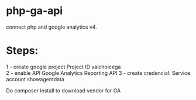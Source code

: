 # php-ga-api
connect php and google analytics v4.

# Steps:

1 - create google project Project ID valchoicega  
2 - enable API Google Analytics Reporting API
3 - create credencial: Service account showagentdata 

Do composer install to download vendor for GA
